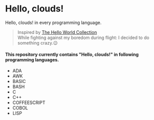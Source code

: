 # Hello, clouds!
Hello, clouds! in every programming language.<br >
> Inspired by [The Hello World Collection](https://helloworldcollection.github.io/) <br >
While fighting against my boredom during flight: I decided to do something crazy.:wink: <br >
#### This repository currently contains "Hello, clouds!" in following programming languages.
- ADA
- AWK
- BASIC
- BASH
- C
- C++
- COFFEESCRIPT
- COBOL
- LISP
